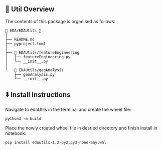 <!-- STRUCTURE -->
<h2 id="Util-Structure"> 🌵 Util Overview</h2>

The contents of this package is organised as follows:

    📂 EDA/EDAUtils 📍
    │
    ├── README.md
    ├── pyproject.toml
    │
    ├── 📂 EDAUtils/featureEngineering
    │   ├── featureEngineering.py 
    │   └── __init__.py 
    │   
    └── 📂 EDAUtils/geoAnalysis
        ├── geoAnalysis.py 
        └── __init__.py 
     
 

<h2 id="Install-Instructions"> ⬇️ Install Instructions</h2>

Navigate to edaUtils in the terminal and create the wheel file:

```console
python3 -m build
```

Place the newly created wheel file in desried directory and finish install in notebook:

```console
pip install edautils-1.2-py2.py3-none-any.whl
```
